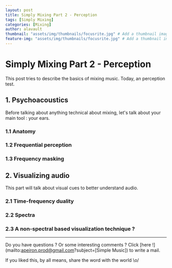 ```yaml
---
layout: post
title: Simply Mixing Part 2 - Perception
tags: [Simply Mixing]
categories: [Mixing]
author: alavault
thumbnail: "assets/img/thumbnails/focusrite.jpg" # Add a thumbnail image on blog view
feature-img: "assets/img/thumbnails/focusrite.jpg" # Add a thumbnail image on blog view
---
```


# Simply Mixing Part 2 - Perception

This post tries to describe the basics of mixing music. Today, an perception test.

## 1. Psychoacoustics

Before talking about anything technical about mixing, let's talk about your main tool : your ears.

### 1.1 Anatomy

### 1.2 Frequential perception

### 1.3 Frequency masking

## 2. Visualizing audio

This part will talk about visual cues to better understand audio.

### 2.1 Time-frequency duality

### 2.2 Spectra

### 2.3 A non-spectral based visualization technique ?

---

Do you have questions ? Or some interesting comments ? Click [here !](mailto:apeiron.prod@gmail.com?subject=[Simple Music]) to write a mail.

If you liked this, by all means, share the word with the world \o/
